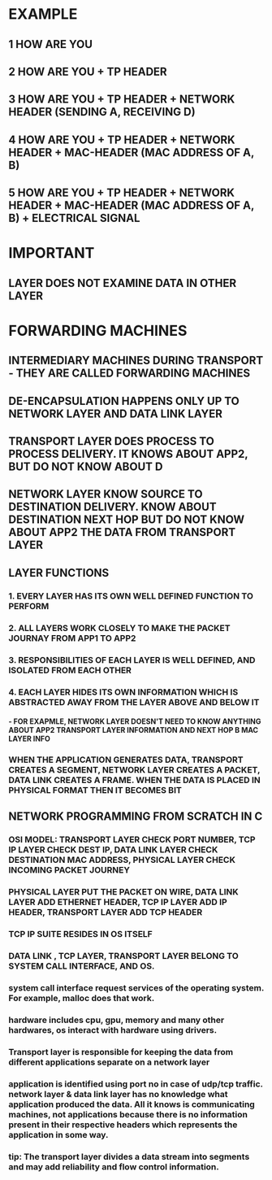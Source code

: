 # EXAMPLE

## 1 HOW ARE YOU 
## 2 HOW ARE YOU + TP HEADER
## 3 HOW ARE YOU + TP HEADER + NETWORK HEADER (SENDING A, RECEIVING D)
## 4 HOW ARE YOU + TP HEADER + NETWORK HEADER + MAC-HEADER (MAC ADDRESS OF A, B)
## 5 HOW ARE YOU + TP HEADER + NETWORK HEADER + MAC-HEADER (MAC ADDRESS OF A, B) + ELECTRICAL SIGNAL

# IMPORTANT

## LAYER DOES NOT EXAMINE DATA IN OTHER LAYER

# FORWARDING MACHINES

## INTERMEDIARY MACHINES DURING TRANSPORT - THEY ARE CALLED FORWARDING MACHINES

## DE-ENCAPSULATION HAPPENS ONLY UP TO NETWORK LAYER AND DATA LINK LAYER

## TRANSPORT LAYER DOES PROCESS TO PROCESS DELIVERY. IT KNOWS ABOUT APP2, BUT DO NOT KNOW ABOUT D

## NETWORK LAYER KNOW SOURCE TO DESTINATION DELIVERY. KNOW ABOUT DESTINATION NEXT HOP BUT DO NOT KNOW ABOUT APP2 THE DATA FROM TRANSPORT LAYER

## LAYER FUNCTIONS

### 1. EVERY LAYER HAS ITS OWN WELL DEFINED FUNCTION TO PERFORM
### 2. ALL LAYERS WORK CLOSELY TO MAKE THE PACKET JOURNAY FROM APP1 TO APP2
### 3. RESPONSIBILITIES OF EACH LAYER IS WELL DEFINED, AND ISOLATED FROM EACH OTHER
### 4. EACH LAYER HIDES ITS OWN INFORMATION WHICH IS ABSTRACTED AWAY FROM THE LAYER ABOVE AND BELOW IT
#### - FOR EXAPMLE, NETWORK LAYER DOESN'T NEED TO KNOW ANYTHING ABOUT APP2 TRANSPORT LAYER INFORMATION AND NEXT HOP B MAC LAYER INFO

### WHEN THE APPLICATION GENERATES DATA, TRANSPORT CREATES A SEGMENT, NETWORK LAYER CREATES A PACKET, DATA LINK CREATES A FRAME. WHEN THE DATA IS PLACED IN PHYSICAL FORMAT THEN IT BECOMES BIT

## NETWORK PROGRAMMING FROM SCRATCH IN C
### OSI MODEL: TRANSPORT LAYER CHECK PORT NUMBER, TCP IP LAYER CHECK DEST IP, DATA LINK LAYER CHECK DESTINATION MAC ADDRESS, PHYSICAL LAYER CHECK INCOMING PACKET JOURNEY

### PHYSICAL LAYER PUT THE PACKET ON WIRE, DATA LINK LAYER ADD ETHERNET HEADER, TCP IP LAYER ADD IP HEADER, TRANSPORT LAYER ADD TCP HEADER

### TCP IP SUITE RESIDES IN OS ITSELF

### DATA LINK , TCP LAYER, TRANSPORT LAYER BELONG TO SYSTEM CALL INTERFACE, AND OS.

### system call interface request services of the operating system. For example, malloc does that work. 

### hardware includes cpu, gpu, memory and many other hardwares, os interact with hardware using drivers.


### Transport layer is responsible for keeping the data from different applications separate on a network layer

### application is identified using port no in case of udp/tcp traffic. network layer & data link layer has no knowledge what application produced the data. All it knows is communicating machines, not applications because there is no information present in their respective headers which represents the application in some way.

### tip: The transport layer divides a data stream into segments and may add reliability and flow control information.


